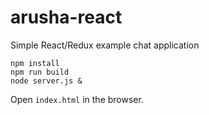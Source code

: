 # arusha-react
Simple React/Redux example chat application

```
npm install
npm run build
node server.js &
```

Open `index.html` in the browser.
